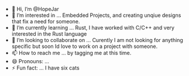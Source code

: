 - 👋 Hi, I’m @HopeJar
- 👀 I’m interested in ... Embedded Projects, and creating unqiue designs that fix a need for someone.
- 🌱 I’m currently learning ... Rust, I have worked with C/C++ and very interested in the Rust language
- 💞️ I’m looking to collaborate on ... Curently I am not looking for anything specific but soon Id love to work on a project with someone.
- 📫 How to reach me ... by tagging me at this time.
- 😄 Pronouns: ... 
- ⚡ Fun fact: ... I have six cats

<!---
HopeJar/HopeJar is a ✨ special ✨ repository because its `README.md` (this file) appears on your GitHub profile.
You can click the Preview link to take a look at your changes.
--->
